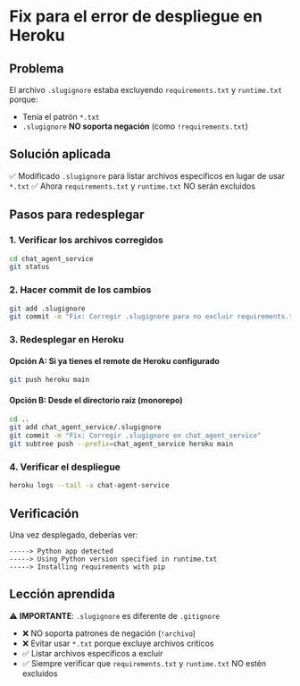 # Fix para el error de despliegue en Heroku

## Problema
El archivo `.slugignore` estaba excluyendo `requirements.txt` y `runtime.txt` porque:
- Tenía el patrón `*.txt`
- `.slugignore` **NO soporta negación** (como `!requirements.txt`)

## Solución aplicada
✅ Modificado `.slugignore` para listar archivos específicos en lugar de usar `*.txt`
✅ Ahora `requirements.txt` y `runtime.txt` NO serán excluidos

## Pasos para redesplegar

### 1. Verificar los archivos corregidos
```bash
cd chat_agent_service
git status
```

### 2. Hacer commit de los cambios
```bash
git add .slugignore
git commit -m "Fix: Corregir .slugignore para no excluir requirements.txt"
```

### 3. Redesplegar en Heroku

#### Opción A: Si ya tienes el remote de Heroku configurado
```bash
git push heroku main
```

#### Opción B: Desde el directorio raíz (monorepo)
```bash
cd ..
git add chat_agent_service/.slugignore
git commit -m "Fix: Corregir .slugignore en chat_agent_service"
git subtree push --prefix=chat_agent_service heroku main
```

### 4. Verificar el despliegue
```bash
heroku logs --tail -a chat-agent-service
```

## Verificación
Una vez desplegado, deberías ver:
```
-----> Python app detected
-----> Using Python version specified in runtime.txt
-----> Installing requirements with pip
```

## Lección aprendida
⚠️ **IMPORTANTE**: `.slugignore` es diferente de `.gitignore`
- ❌ NO soporta patrones de negación (`!archivo`)
- ❌ Evitar usar `*.txt` porque excluye archivos críticos
- ✅ Listar archivos específicos a excluir
- ✅ Siempre verificar que `requirements.txt` y `runtime.txt` NO estén excluidos
